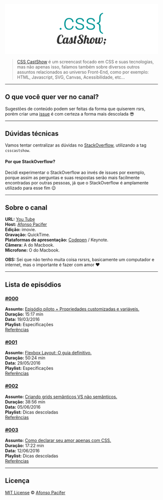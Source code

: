 [![CSS CastShow logo](csscastshow.png)](https://www.youtube.com/channel/UC9d_htYmYYFUXB2vBKx4NgA)

> [CSS CastShow](https://www.youtube.com/channel/UC9d_htYmYYFUXB2vBKx4NgA) é um screencast focado em CSS e suas tecnologias, mas não apenas isso, falamos também sobre diversos outros assuntos relacionados ao universo Front-End, como por exemplo: HTML, Javascript, SVG, Canvas, Acessibilidade, etc...

<hr>

## O que você quer ver no canal?

Sugestões de conteúdo podem ser feitas da forma que quiserem rsrs, porém criar uma [issue](https://github.com/csscastshow/shows/issues) é com certeza a forma mais descolada :sunglasses:

<hr>

## Dúvidas técnicas

Vamos tentar centralizar as dúvidas no [StackOverflow](http://pt.stackoverflow.com/), utilizando a tag `csscastshow`.

#### Por que StackOverflow?

Decidi experimentar o StackOverflow ao invés de issues por exemplo, porque assim as perguntas e suas respostas serão mais facilmente encontradas  por outras pessoas, já que o StackOverflow é amplamente utilizado para esse fim :wink:

<hr>

## Sobre o canal

**URL:** [You Tube](https://www.youtube.com/channel/UC9d_htYmYYFUXB2vBKx4NgA)<br>
**Host:** [Afonso Pacifer](https://github.com/afonsopacifer) <br>
**Edição:** imovie. <br>
**Gravação:** QuickTime. <br>
**Plataformas de apresentação:** [Codepen](http://codepen.io/afonsopacifer/) / Keynote.<br>
**Câmera:** A do Macbook. <br>
**Microfone:** O do Macbook.

**OBS:** Sei que não tenho muita coisa rsrsrs, basicamente um computador e internet, mas o importante é fazer com amor :heart:

<hr>

## Lista de episódios

### [#000](https://www.youtube.com/watch?v=TkEdCWshqag) <br>
**Assunto:** [Episódio piloto + Propriedades customizadas e variáveis.](https://www.youtube.com/watch?v=TkEdCWshqag) <br>
**Duração:** 15:17 min <br>
**Data:** 19/03/2016 <br>
**Playlist:** Especificações <br>
[Referências](REFERENCES.md)

### [#001](https://www.youtube.com/watch?v=qBxGXb4iTQw&feature=youtu.be) <br>
**Assunto:** [Flexbox Layout: O guia definitivo.](https://www.youtube.com/watch?v=qBxGXb4iTQw&feature=youtu.be) <br>
**Duração:** 50:24 min <br>
**Data:** 29/05/2016 <br>
**Playlist:** Especificações <br>
[Referências](REFERENCES.md)


### [#002](https://www.youtube.com/watch?v=fHM2MUn1gwg) <br>
**Assunto:** [Criando grids semânticos VS não semânticos.](https://www.youtube.com/watch?v=fHM2MUn1gwg) <br>
**Duração:** 38:56 min <br>
**Data:** 05/06/2016 <br>
**Playlist:** Dicas descoladas <br>
[Referências](REFERENCES.md)

### [#003](https://www.youtube.com/watch?v=I3m8gWgUUto) <br>
**Assunto:** [Como declarar seu amor apenas com CSS.](https://www.youtube.com/watch?v=I3m8gWgUUto) <br>
**Duração:** 17:22 min <br>
**Data:** 12/06/2016 <br>
**Playlist:** Dicas descoladas <br>
[Referências](REFERENCES.md)

<hr>

## Licença
[MIT License](https://github.com/afonsopacifer/open-source-boilerplate/blob/master/LICENSE.md) © [Afonso Pacifer](http://afonsopacifer.com/)
